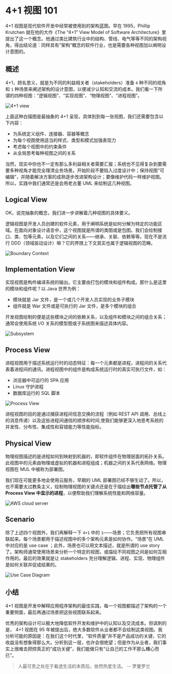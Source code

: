 # 4+1 视图 101

4+1 视图是现代软件开发中经常被使用到的架构蓝图。早在 1995，Phillip Krutchen 就在他的大作《The “4+1” View Model of Software Architecture》里提出了这一个概念。他通过类比建筑行业中的结构、管线、电气等等不同的架构视角，得出结论道：同样具有“架构”概念的软件行业，也是需要各种视图加以阐明设计意图的。

## 概述

4+1，顾名思义，就是为不同的利益相关者（stakeholders）准备 `4` 种不同的视角和 `1` 种场景来阐述架构的设计意图，以便减少认知和交流的成本。我们看一下所谓的四种视图：“逻辑视图”、“实现视图”、“物理视图”、“进程视图”。

![4+1 view][1]

上面这种白描图是最抽象的 4+1 呈现，具体到到每一张视图，我们还需要包含以下内容：

- 为系统定义组件、连接器、容器等概念
- 为每个视图使用适当的样式、类型和模式加强表现力
- 考虑每个视图中的约束条件
- 从全局思考每种视图之间的关系

当然，现实中你也不一定有那么多利益相关者需要汇报；系统也不见得复杂到要需要多种视角才能完全理清业务场景。开始阶段不要陷入过度设计中；保持视图“可编辑”，并随着解决方案的成熟逐步改进架构设计；要像维护代码一样维护视图。所以，实践中我们通常还是会用老古董 UML 来绘制这几种视图。

## Logical View

OK，说完抽象的概念，我们进一步讲解着几种视图的具体要义。

逻辑视图是开发人员创建的软件元素，用于阐明系统是如何分解为特定的功能区域。在面向对象设计语言中，这个视图就是所谓的类图或是包图。我们会绘制接口、类、包等元素，以及它们之间的关系——继承、关联、依赖等等。现在不是流行 DDD（领域驱动设计）嘛？它的界限上下文其实也属于逻辑视图的范畴。

![Boundary Context][2]

## Implementation View

实现视图是构件编译系统的输出。它主要由打包的模块和组件构成。那什么是这里的模块和组件呢？以 Java 世界为例：

- 模块就是 Jar 文件，是一个或几个开发人员实现的业务子模块
- 组件就是 War 文件或是可执行的 Jar 文件，是多个模块的组合

开发视图绘制的便是这些模块之间的依赖关系，以及组件和模块之间的组合关系；通常会使用系统 I/O 关系的模型图或子系统图来描述具体内容。

![Subsystem][3]

## Process View

进程视图用于描述系统运行时的动态特征：每一个元素都是进程，进程间的关系代表着进程间的通讯。进程视图中的组件是构成系统运行时的真实可执行文件，如：

- 浏览器中可运行的 SPA 应用
- Linux 守护进程
- 数据库运行的 SQL 脚本

![Process View][4]

进程视图的目的是通过捕获进程间信息交换的流程（例如 REST API 调用、总线上的消息传递）以及这些进程间通信的顺序和时间,使我们能够更深入地思考系统的并发性、分布性、集成性和容错能力等性能指标。

## Physical View

物理视图描述的是进程如何到映射到机器的，即软件组件在物理层面的拓扑关系。此视图中的元素由物理或虚拟的机器和进程组成；机器之间的关系代表网络。物理视图在 MUL 中被称为部署图。

我们现在可能更多地会使用云服务，早期的 UML 部署图已经不够生动了。所以，也不需要太过教条主义，绘制物理视图的关键点还是在于描绘出**哪些节点托管了从 Process View 中显示的进程**，以便帮助我们理解系统性能和网络容量。

![AWS cloud server][5]

## Scenario

除了上述四个视图外，我们再解释一下 `4+1` 中的 `1`——场景；它负责把所有视图串联起来。每个场景都用于描述视图中的多个架构元素是如何协作。“场景”在 UML 中对应的是 use case ；此外，场景也可以用文本描述，就是所谓的 use story 了。架构师通常使用场景来分析一个特定的视图，或描绘不同视图之间是如何互相作用的。最后的效果就是让 stakeholders 充分理解逻辑、进程、实现、物理组件是如何关联并促成结果的。

![Use Case Diagram][6]

## 小结

4+1 视图是开发中解释应用程序架构的最佳实践，每一个视图都描述了架构的一个重要侧面，最后再通过场景把这些视图联系起来。

优秀的架构设计可以极大地降低软件开发和维护中的认知以及交流成本。但讽刺的是， 4+1 视图在 95 年被提出后，绝大多数软件从业者都不会绘制这类视图。我分析可能的原因是：在我们这个时代里，“软件质量”并不是产品成功的关键，它的收益没有想象得那么大。分析到这一层，也许会很绝望；但是作为从业者，我们事实上很难去把控真正的“成功关键”，我们能做只有“让自己的工作不那么糟心而已”。

> 人最可贵之处在于看透生活的本质后，依然热爱生活。 -- 罗曼罗兰

[1]: ./img/1.drawio.png
[2]: ./img/2.png
[3]: ./img/3.png
[4]: ./img/4.drawio.png
[5]: ./img/5.png
[6]: ./img/6.png
